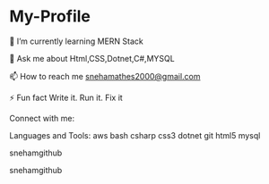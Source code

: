 # My-Profile

🌱 I’m currently learning MERN Stack

💬 Ask me about Html,CSS,Dotnet,C#,MYSQL

📫 How to reach me snehamathes2000@gmail.com

⚡ Fun fact Write it. Run it. Fix it

Connect with me:

Languages and Tools:
aws bash csharp css3 dotnet git html5 mysql

snehamgithub

 snehamgithub
